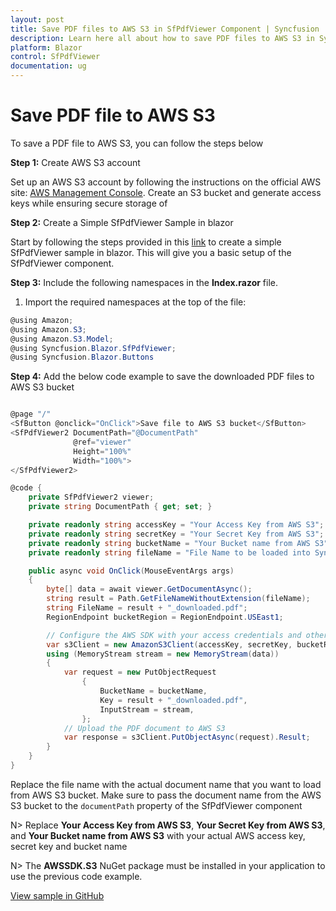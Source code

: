 ```yaml
---
layout: post
title: Save PDF files to AWS S3 in SfPdfViewer Component | Syncfusion
description: Learn here all about how to save PDF files to AWS S3 in Syncfusion Blazor SfPdfViewer component and much more details.
platform: Blazor
control: SfPdfViewer
documentation: ug
---
```


# Save PDF file to AWS S3

To save a PDF file to AWS S3, you can follow the steps below

**Step 1:** Create AWS S3 account 

 Set up an AWS S3 account by following the instructions on the official AWS site: [AWS Management Console](https://docs.aws.amazon.com/AmazonS3/latest/userguide/Welcome.html). Create an S3 bucket and generate access keys while ensuring secure storage of 

**Step 2:** Create a Simple SfPdfViewer Sample in blazor

Start by following the steps provided in this [link](https://blazor.syncfusion.com/documentation/pdfviewer-2/getting-started/server-side-application) to create a simple SfPdfViewer sample in blazor. This will give you a basic setup of the SfPdfViewer component.

**Step 3:** Include the following namespaces in the **Index.razor** file.

1. Import the required namespaces at the top of the file:

```csharp
@using Amazon;
@using Amazon.S3;
@using Amazon.S3.Model;
@using Syncfusion.Blazor.SfPdfViewer;
@using Syncfusion.Blazor.Buttons

```

**Step 4:** Add the below code example to save the downloaded PDF files to AWS S3 bucket

```csharp

@page "/"
<SfButton @onclick="OnClick">Save file to AWS S3 bucket</SfButton>
<SfPdfViewer2 DocumentPath="@DocumentPath"
              @ref="viewer"
              Height="100%"
              Width="100%">
</SfPdfViewer2>

@code {
    private SfPdfViewer2 viewer;
    private string DocumentPath { get; set; }

    private readonly string accessKey = "Your Access Key from AWS S3";
    private readonly string secretKey = "Your Secret Key from AWS S3";
    private readonly string bucketName = "Your Bucket name from AWS S3";
    private readonly string fileName = "File Name to be loaded into Syncfusion SfPdfViewer";

    public async void OnClick(MouseEventArgs args)
    {
        byte[] data = await viewer.GetDocumentAsync();
        string result = Path.GetFileNameWithoutExtension(fileName);
        string FileName = result + "_downloaded.pdf";
        RegionEndpoint bucketRegion = RegionEndpoint.USEast1;

        // Configure the AWS SDK with your access credentials and other settings
        var s3Client = new AmazonS3Client(accessKey, secretKey, bucketRegion);
        using (MemoryStream stream = new MemoryStream(data))
        {
            var request = new PutObjectRequest
                {
                    BucketName = bucketName,
                    Key = result + "_downloaded.pdf",
                    InputStream = stream,
                };
            // Upload the PDF document to AWS S3
            var response = s3Client.PutObjectAsync(request).Result;
        }
    }
}
```

Replace the file name with the actual document name that you want to load from AWS S3 bucket. Make sure to pass the document name from the AWS S3 bucket to the `documentPath` property of the SfPdfViewer component

N> Replace **Your Access Key from AWS S3**, **Your Secret Key from AWS S3**, and **Your Bucket name from AWS S3** with your actual AWS access key, secret key and bucket name

N> The **AWSSDK.S3** NuGet package must be installed in your application to use the previous code example.

[View sample in GitHub](https://github.com/SyncfusionExamples/blazor-pdf-viewer-examples/tree/master/Load%20and%20Save/Open%20and%20Save%20from%20AWS%20S3-SfPdfViewer)